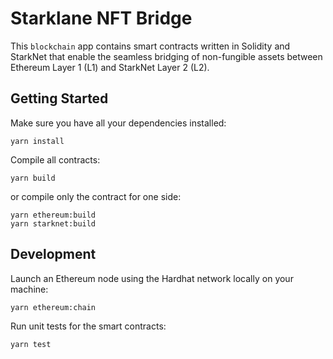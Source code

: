 # Starklane NFT Bridge

This `blockchain` app contains smart contracts written in Solidity and StarkNet that enable the seamless bridging of non-fungible assets between Ethereum Layer 1 (L1) and StarkNet Layer 2 (L2).

## Getting Started

Make sure you have all your dependencies installed:

`yarn install`

Compile all contracts:

`yarn build`

or compile only the contract for one side:

```
yarn ethereum:build
yarn starknet:build
```

## Development

Launch an Ethereum node using the Hardhat network locally on your machine:

`yarn ethereum:chain`

Run unit tests for the smart contracts:

`yarn test`
